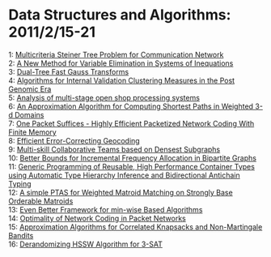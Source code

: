 # Data Structures and Algorithms: 2011/2/15-21  
1: [Multicriteria Steiner Tree Problem for Communication Network](https://doi.org/10.48550/arXiv.1102.2524)  
2: [A New Method for Variable Elimination in Systems of Inequations](https://doi.org/10.48550/arXiv.1102.2602)  
3: [Dual-Tree Fast Gauss Transforms](https://doi.org/10.48550/arXiv.1102.2878)  
4: [Algorithms for Internal Validation Clustering Measures in the Post  Genomic Era](https://doi.org/10.48550/arXiv.1102.2915)  
5: [Analysis of multi-stage open shop processing systems](https://doi.org/10.48550/arXiv.1102.3029)  
6: [An Approximation Algorithm for Computing Shortest Paths in Weighted 3-d  Domains](https://doi.org/10.48550/arXiv.1102.3165)  
7: [One Packet Suffices - Highly Efficient Packetized Network Coding With  Finite Memory](https://doi.org/10.48550/arXiv.1102.3204)  
8: [Efficient Error-Correcting Geocoding](https://doi.org/10.48550/arXiv.1102.3306)  
9: [Multi-skill Collaborative Teams based on Densest Subgraphs](https://doi.org/10.48550/arXiv.1102.3340)  
10: [Better Bounds for Incremental Frequency Allocation in Bipartite Graphs](https://doi.org/10.48550/arXiv.1102.3393)  
11: [Generic Programming of Reusable, High Performance Container Types using  Automatic Type Hierarchy Inference and Bidirectional Antichain Typing](https://doi.org/10.48550/arXiv.1102.3420)  
12: [A simple PTAS for Weighted Matroid Matching on Strongly Base Orderable  Matroids](https://doi.org/10.48550/arXiv.1102.3491)  
13: [Even Better Framework for min-wise Based Algorithms](https://doi.org/10.48550/arXiv.1102.3537)  
14: [Optimality of Network Coding in Packet Networks](https://doi.org/10.48550/arXiv.1102.3569)  
15: [Approximation Algorithms for Correlated Knapsacks and Non-Martingale  Bandits](https://doi.org/10.48550/arXiv.1102.3749)  
16: [Derandomizing HSSW Algorithm for 3-SAT](https://doi.org/10.48550/arXiv.1102.3766)  